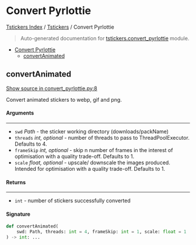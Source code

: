 # Convert Pyrlottie

[Tstickers Index](../README.md#tstickers-index) / [Tstickers](./index.md#tstickers) / Convert Pyrlottie

> Auto-generated documentation for [tstickers.convert_pyrlottie](../../../tstickers/convert_pyrlottie.py) module.

- [Convert Pyrlottie](#convert-pyrlottie)
  - [convertAnimated](#convertanimated)

## convertAnimated

[Show source in convert_pyrlottie.py:8](../../../tstickers/convert_pyrlottie.py#L8)

Convert animated stickers to webp, gif and png.

#### Arguments

----
 - `swd` *Path* - the sticker working directory (downloads/packName)
 - `threads` *int, optional* - number of threads to pass to ThreadPoolExecutor. Defaults to 4.
 - `frameSkip` *int, optional* - skip n number of frames in the interest of
 optimisation with a quality trade-off. Defaults to 1.
 - `scale` *float, optional* - upscale/ downscale the images produced. Intended
 for optimisation with a quality trade-off. Defaults to 1.

#### Returns

-------
 - `int` - number of stickers successfully converted

#### Signature

```python
def convertAnimated(
    swd: Path, threads: int = 4, frameSkip: int = 1, scale: float = 1
) -> int: ...
```